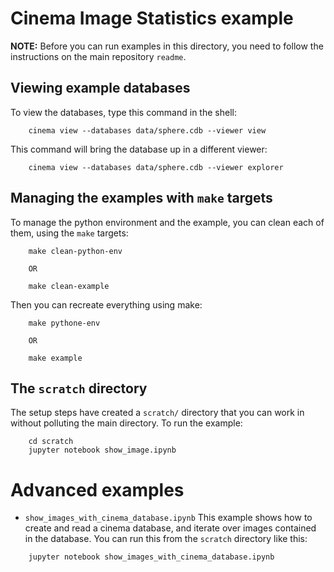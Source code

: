 # Cinema Image Statistics example

**NOTE:** Before you can run examples in this directory, you need to follow the instructions on the main repository `readme`.

## Viewing example databases

To view the databases, type this command in the shell:

```
    cinema view --databases data/sphere.cdb --viewer view
```

This command will bring the database up in a different viewer:

```
    cinema view --databases data/sphere.cdb --viewer explorer
```

## Managing the examples with `make` targets

To manage the python environment and the example, you can clean each of them, using the `make` targets:

```
    make clean-python-env

    OR

    make clean-example
```

Then you can recreate everything using make:

```
    make pythone-env

    OR

    make example

```

## The `scratch` directory
The setup steps have created a `scratch/` directory that you can work in without polluting the main directory. To run the example:

```
    cd scratch
    jupyter notebook show_image.ipynb
```

# Advanced examples

- `show_images_with_cinema_database.ipynb` This example shows how to create and read a cinema database, and iterate over images contained in the database. You can run this from the `scratch` directory like this:

```
    jupyter notebook show_images_with_cinema_database.ipynb
```
